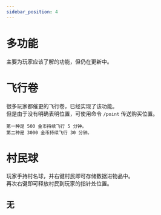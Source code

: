 ```yaml
---
sidebar_position: 4
---
```


# 多功能

主要为玩家应该了解的功能，但仍在更新中。


# 飞行卷

很多玩家都催更的飞行卷，已经实现了该功能。  
但是由于没有明确表明位置，可使用命令 `/point` 传送购买位置。  

	第一种是 500 金币持续飞行 5 分钟。
	第二种是 3000 金币持续飞行 30 分钟。

 # 村民球

 玩家手持村名球，并右键村民即可存储数据进物品中。  
 再次右键即可释放村民到玩家的指针处位置。  

## 无
